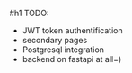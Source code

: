 #h1 TODO:
- JWT token authentification
- secondary pages
- Postgresql integration
- backend on fastapi at all=)
